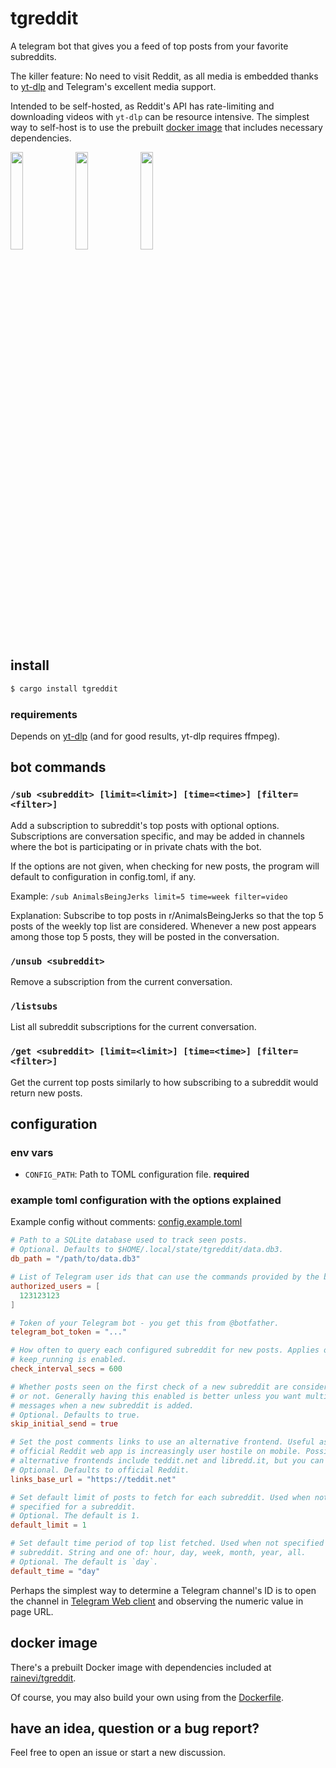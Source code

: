 # tgreddit

A telegram bot that gives you a feed of top posts from your favorite subreddits.

The killer feature: No need to visit Reddit, as all media is embedded thanks to
[yt-dlp][yt-dlp] and Telegram's excellent media support.

Intended to be self-hosted, as Reddit's API has rate-limiting and downloading
videos with `yt-dlp` can be resource intensive. The simplest way to self-host is
to use the prebuilt [docker image](#docker-image) that includes necessary
dependencies.

<img align=left src="https://user-images.githubusercontent.com/11027/178097057-83b27933-9876-405a-b151-a148960819df.jpeg" width=20% height=20%>
<img align=left src="https://user-images.githubusercontent.com/11027/178096986-5f651336-8208-4c40-9c41-58c95173b24d.jpeg" width=20% height=20%>
<img src="https://user-images.githubusercontent.com/11027/178099572-e55c7f3c-986b-4804-8540-1004b36950df.jpeg" width=20% height=20%>

## install

```sh
$ cargo install tgreddit
```

### requirements

Depends on [yt-dlp][yt-dlp] (and for good results, yt-dlp requires ffmpeg).

## bot commands

### `/sub <subreddit> [limit=<limit>] [time=<time>] [filter=<filter>]`

Add a subscription to subreddit's top posts with optional options. Subscriptions
are conversation specific, and may be added in channels where the bot is
participating or in private chats with the bot.

If the options are not given, when checking for new posts, the program will
default to configuration in config.toml, if any.

Example: `/sub AnimalsBeingJerks limit=5 time=week filter=video`

Explanation: Subscribe to top posts in r/AnimalsBeingJerks so that the top 5
posts of the weekly top list are considered. Whenever a new post appears among
those top 5 posts, they will be posted in the conversation.

### `/unsub <subreddit>`

Remove a subscription from the current conversation.

### `/listsubs`

List all subreddit subscriptions for the current conversation.

### `/get <subreddit> [limit=<limit>] [time=<time>] [filter=<filter>]`

Get the current top posts similarly to how subscribing to a subreddit would
return new posts.

## configuration

### env vars

- `CONFIG_PATH`: Path to TOML configuration file. **required**

### example toml configuration with the options explained

Example config without comments:
[config.example.toml](https://raw.githubusercontent.com/raine/tgreddit/master/config.example.toml)

```toml
# Path to a SQLite database used to track seen posts.
# Optional. Defaults to $HOME/.local/state/tgreddit/data.db3.
db_path = "/path/to/data.db3"

# List of Telegram user ids that can use the commands provided by the bot.
authorized_users = [
  123123123
]

# Token of your Telegram bot - you get this from @botfather.
telegram_bot_token = "..."

# How often to query each configured subreddit for new posts. Applies only if
# keep_running is enabled.
check_interval_secs = 600

# Whether posts seen on the first check of a new subreddit are considered new
# or not. Generally having this enabled is better unless you want multiple new
# messages when a new subreddit is added.
# Optional. Defaults to true.
skip_initial_send = true

# Set the post comments links to use an alternative frontend. Useful as the
# official Reddit web app is increasingly user hostile on mobile. Possible
# alternative frontends include teddit.net and libredd.it, but you can use any.
# Optional. Defaults to official Reddit.
links_base_url = "https://teddit.net"

# Set default limit of posts to fetch for each subreddit. Used when not
# specified for a subreddit.
# Optional. The default is 1.
default_limit = 1

# Set default time period of top list fetched. Used when not specified for a
# subreddit. String and one of: hour, day, week, month, year, all.
# Optional. The default is `day`.
default_time = "day"
```

Perhaps the simplest way to determine a Telegram channel's ID is to open the
channel in [Telegram Web client][telegram-web] and observing the numeric value
in page URL.

## docker image

There's a prebuilt Docker image with dependencies included at
[rainevi/tgreddit](https://hub.docker.com/repository/docker/rainevi/tgreddit).

Of course, you may also build your own using from the
[Dockerfile](https://raw.githubusercontent.com/raine/tgreddit/master/Dockerfile).

## have an idea, question or a bug report?

Feel free to open an issue or start a new discussion.

[yt-dlp]: https://github.com/yt-dlp/yt-dlp
[telegram-web]: https://web.telegram.org/
